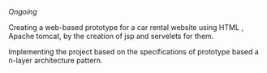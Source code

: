
*Ongoing*


Creating a web-based prototype for a car rental website using HTML , Apache tomcat, by the creation of jsp and servelets for them.

Implementing the project based on the specifications of prototype based a n-layer architecture pattern.
